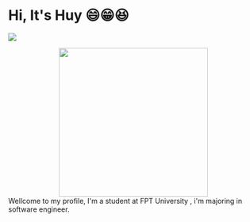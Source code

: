 # Hi, It's Huy 😄😁😆
![](https://komarev.com/ghpvc/?username=devashui)


<div id="header" align="center">
  <img src="https://media3.giphy.com/media/v1.Y2lkPTc5MGI3NjExOGY0eXNqaGdzZGt4aHp5bWFtZjV3Y2l0bTNnazRiZXFnZzlxYmg4aSZlcD12MV9pbnRlcm5hbF9naWZfYnlfaWQmY3Q9cw/VGcVZyreAU2UewDI81/giphy.gif" width="300" height="300"/>
</div>
Wellcome to my profile, I'm a student at FPT University , i'm majoring in software engineer. 

